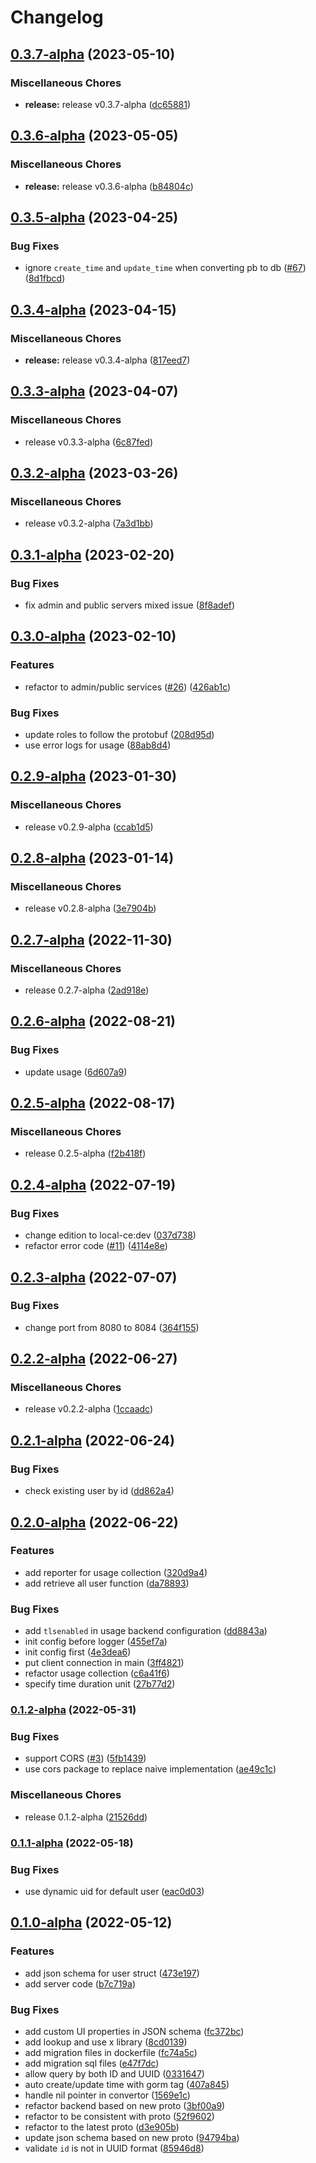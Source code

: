 # Changelog

## [0.3.7-alpha](https://github.com/instill-ai/mgmt-backend/compare/v0.3.6-alpha...v0.3.7-alpha) (2023-05-10)


### Miscellaneous Chores

* **release:** release v0.3.7-alpha ([dc65881](https://github.com/instill-ai/mgmt-backend/commit/dc6588155b62ef1f667150c1ee4cba203f63e467))

## [0.3.6-alpha](https://github.com/instill-ai/mgmt-backend/compare/v0.3.5-alpha...v0.3.6-alpha) (2023-05-05)


### Miscellaneous Chores

* **release:** release v0.3.6-alpha ([b84804c](https://github.com/instill-ai/mgmt-backend/commit/b84804c18b508155ba786af386eefb28004cf7ba))

## [0.3.5-alpha](https://github.com/instill-ai/mgmt-backend/compare/v0.3.4-alpha...v0.3.5-alpha) (2023-04-25)


### Bug Fixes

* ignore `create_time` and `update_time` when converting pb to db  ([#67](https://github.com/instill-ai/mgmt-backend/issues/67)) ([8d1fbcd](https://github.com/instill-ai/mgmt-backend/commit/8d1fbcdd8e03108532d3f71d1cbcce404cd00f1a))

## [0.3.4-alpha](https://github.com/instill-ai/mgmt-backend/compare/v0.3.3-alpha...v0.3.4-alpha) (2023-04-15)


### Miscellaneous Chores

* **release:** release v0.3.4-alpha ([817eed7](https://github.com/instill-ai/mgmt-backend/commit/817eed70d8c4a0fd588485bce870dc9feb09fb9c))

## [0.3.3-alpha](https://github.com/instill-ai/mgmt-backend/compare/v0.3.2-alpha...v0.3.3-alpha) (2023-04-07)


### Miscellaneous Chores

* release v0.3.3-alpha ([6c87fed](https://github.com/instill-ai/mgmt-backend/commit/6c87fed8cddb2f69baf7bd44b717d0a708f92959))

## [0.3.2-alpha](https://github.com/instill-ai/mgmt-backend/compare/v0.3.1-alpha...v0.3.2-alpha) (2023-03-26)


### Miscellaneous Chores

* release v0.3.2-alpha ([7a3d1bb](https://github.com/instill-ai/mgmt-backend/commit/7a3d1bb1474d6154e21fadf8b2841b5c3f8ad31f))

## [0.3.1-alpha](https://github.com/instill-ai/mgmt-backend/compare/v0.3.0-alpha...v0.3.1-alpha) (2023-02-20)


### Bug Fixes

* fix admin and public servers mixed issue ([8f8adef](https://github.com/instill-ai/mgmt-backend/commit/8f8adef36bab2212effe38a35ab918daaa628675))

## [0.3.0-alpha](https://github.com/instill-ai/mgmt-backend/compare/v0.2.9-alpha...v0.3.0-alpha) (2023-02-10)


### Features

* refactor to admin/public services ([#26](https://github.com/instill-ai/mgmt-backend/issues/26)) ([426ab1c](https://github.com/instill-ai/mgmt-backend/commit/426ab1c9ce53aec1d1d7cc43fa6a9507a71f2d87))


### Bug Fixes

* update roles to follow the protobuf ([208d95d](https://github.com/instill-ai/mgmt-backend/commit/208d95dc4e6d944b8d0e2ae15d4f692c218c3578))
* use error logs for usage ([88ab8d4](https://github.com/instill-ai/mgmt-backend/commit/88ab8d448cc6f009f39ab347b8c782bc1d411f87))

## [0.2.9-alpha](https://github.com/instill-ai/mgmt-backend/compare/v0.2.8-alpha...v0.2.9-alpha) (2023-01-30)


### Miscellaneous Chores

* release v0.2.9-alpha ([ccab1d5](https://github.com/instill-ai/mgmt-backend/commit/ccab1d594aaab6faecef76a24f08b411ea101f20))

## [0.2.8-alpha](https://github.com/instill-ai/mgmt-backend/compare/v0.2.7-alpha...v0.2.8-alpha) (2023-01-14)


### Miscellaneous Chores

* release v0.2.8-alpha ([3e7904b](https://github.com/instill-ai/mgmt-backend/commit/3e7904bde9679c6c901b602adabfb47f05ba18a9))

## [0.2.7-alpha](https://github.com/instill-ai/mgmt-backend/compare/v0.2.6-alpha...v0.2.7-alpha) (2022-11-30)


### Miscellaneous Chores

* release 0.2.7-alpha ([2ad918e](https://github.com/instill-ai/mgmt-backend/commit/2ad918ef28b1e9e5817ac0e1da1d1b8690159713))

## [0.2.6-alpha](https://github.com/instill-ai/mgmt-backend/compare/v0.2.5-alpha...v0.2.6-alpha) (2022-08-21)


### Bug Fixes

* update usage ([6d607a9](https://github.com/instill-ai/mgmt-backend/commit/6d607a9bd3287744b1bf7ba480720fffe92893fc))

## [0.2.5-alpha](https://github.com/instill-ai/mgmt-backend/compare/v0.2.4-alpha...v0.2.5-alpha) (2022-08-17)


### Miscellaneous Chores

* release 0.2.5-alpha ([f2b418f](https://github.com/instill-ai/mgmt-backend/commit/f2b418f803a5125183bf982eb8409f5be52df714))

## [0.2.4-alpha](https://github.com/instill-ai/mgmt-backend/compare/v0.2.3-alpha...v0.2.4-alpha) (2022-07-19)


### Bug Fixes

* change edition to local-ce:dev ([037d738](https://github.com/instill-ai/mgmt-backend/commit/037d73816b7ceb0aec9dd34d684c7cb8e7ee6d81))
* refactor error code ([#11](https://github.com/instill-ai/mgmt-backend/issues/11)) ([4114e8e](https://github.com/instill-ai/mgmt-backend/commit/4114e8e5494723fdec9a39a87e47f08316fab307))

## [0.2.3-alpha](https://github.com/instill-ai/mgmt-backend/compare/v0.2.2-alpha...v0.2.3-alpha) (2022-07-07)


### Bug Fixes

* change port from 8080 to 8084 ([364f155](https://github.com/instill-ai/mgmt-backend/commit/364f15579a8b55f142fb50611474cdaee8ca5e91))

## [0.2.2-alpha](https://github.com/instill-ai/mgmt-backend/compare/v0.2.1-alpha...v0.2.2-alpha) (2022-06-27)


### Miscellaneous Chores

* release v0.2.2-alpha ([1ccaadc](https://github.com/instill-ai/mgmt-backend/commit/1ccaadc09a28db880f8987b479a0522cee0a9309))

## [0.2.1-alpha](https://github.com/instill-ai/mgmt-backend/compare/v0.2.0-alpha...v0.2.1-alpha) (2022-06-24)


### Bug Fixes

* check existing user by id ([dd862a4](https://github.com/instill-ai/mgmt-backend/commit/dd862a455d022cd225b2ff90d33cfd2902b5c5c4))

## [0.2.0-alpha](https://github.com/instill-ai/mgmt-backend/compare/v0.1.2-alpha...v0.2.0-alpha) (2022-06-22)


### Features

* add reporter for usage collection ([320d9a4](https://github.com/instill-ai/mgmt-backend/commit/320d9a430df114187a7df2989db115bf06a8fda7))
* add retrieve all user function ([da78893](https://github.com/instill-ai/mgmt-backend/commit/da78893ef71611aaac248a9bcdd640066a6b9b55))


### Bug Fixes

* add `tlsenabled` in usage backend configuration ([dd8843a](https://github.com/instill-ai/mgmt-backend/commit/dd8843a0851a83cd52614e03a304f301e96a9fec))
* init config before logger ([455ef7a](https://github.com/instill-ai/mgmt-backend/commit/455ef7ab89434894dd9d0dbbb72332d43002daad))
* init config first ([4e3dea6](https://github.com/instill-ai/mgmt-backend/commit/4e3dea677c70ff66ac4ef0a285897d3fa471d52f))
* put client connection in main ([3ff4821](https://github.com/instill-ai/mgmt-backend/commit/3ff48210398bd6cdd4cfa99ec3beb3dadfb93027))
* refactor usage collection ([c6a41f6](https://github.com/instill-ai/mgmt-backend/commit/c6a41f63b9470455f54ea13ac48960e02fb2f56b))
* specify time duration unit ([27b77d2](https://github.com/instill-ai/mgmt-backend/commit/27b77d2ffc72d64da6101c64643e02c3af696286))

### [0.1.2-alpha](https://github.com/instill-ai/mgmt-backend/compare/v0.1.1-alpha...v0.1.2-alpha) (2022-05-31)


### Bug Fixes

* support CORS ([#3](https://github.com/instill-ai/mgmt-backend/issues/3)) ([5fb1439](https://github.com/instill-ai/mgmt-backend/commit/5fb14390b7821e5b1c08cd489d9262b69be6c4ee))
* use cors package to replace naive implementation ([ae49c1c](https://github.com/instill-ai/mgmt-backend/commit/ae49c1c541a2fb08908c068c40b5a7bc17c3be8d))


### Miscellaneous Chores

* release 0.1.2-alpha ([21526dd](https://github.com/instill-ai/mgmt-backend/commit/21526dd454e5151912e61972b2f2da1c2c56c893))

### [0.1.1-alpha](https://github.com/instill-ai/mgmt-backend/compare/v0.1.0-alpha...v0.1.1-alpha) (2022-05-18)


### Bug Fixes

* use dynamic uid for default user ([eac0d03](https://github.com/instill-ai/mgmt-backend/commit/eac0d035657bff89462b691a01ae3f3d58e58871))

## [0.1.0-alpha](https://github.com/instill-ai/mgmt-backend/compare/v0.0.0-alpha...v0.1.0-alpha) (2022-05-12)


### Features

* add json schema for user struct ([473e197](https://github.com/instill-ai/mgmt-backend/commit/473e197d60f9dd7f2140f9d9cd9bdbcb65ae2aa5))
* add server code ([b7c719a](https://github.com/instill-ai/mgmt-backend/commit/b7c719a662883f94b41f7f399abec3131233f577))


### Bug Fixes

* add custom UI properties in JSON schema ([fc372bc](https://github.com/instill-ai/mgmt-backend/commit/fc372bcc229146111b2571dcd5b5564e6b3dc94f))
* add lookup and use x library ([8cd0139](https://github.com/instill-ai/mgmt-backend/commit/8cd0139d9a2e1f5bb8a7dd1ef441ce660b74387f))
* add migration files in dockerfile ([fc74a5c](https://github.com/instill-ai/mgmt-backend/commit/fc74a5cb0bd08120031f2977349ad94f9e519859))
* add migration sql files ([e47f7dc](https://github.com/instill-ai/mgmt-backend/commit/e47f7dc0b79d81e636ede83fa355d1a6ac7a1a60))
* allow query by both ID and UUID ([0331647](https://github.com/instill-ai/mgmt-backend/commit/03316471fe541b0e0539684f553400190377dd7e))
* auto create/update time with gorm tag ([407a845](https://github.com/instill-ai/mgmt-backend/commit/407a84572eea3b0b41e033e370f582194697d063))
* handle nil pointer in convertor ([1569e1c](https://github.com/instill-ai/mgmt-backend/commit/1569e1ca5a2c8190acda88f4a38981576fc30c33))
* refactor backend based on new proto ([3bf00a9](https://github.com/instill-ai/mgmt-backend/commit/3bf00a99abc2e8b16460ff8577acd3d745c5499d))
* refactor to be consistent with proto ([52f9602](https://github.com/instill-ai/mgmt-backend/commit/52f96029b441752cae0c936849316d83505220a4))
* refactor to the latest proto ([d3e905b](https://github.com/instill-ai/mgmt-backend/commit/d3e905bde547fa21c5f4efad7b27cd171b1331ba))
* update json schema based on new proto ([94794ba](https://github.com/instill-ai/mgmt-backend/commit/94794ba58c3da87d013b6c0f82eb3d353a78601d))
* validate `id` is not in UUID format ([85946d8](https://github.com/instill-ai/mgmt-backend/commit/85946d846f5ab8fe61cf3622407926c03b9e7b76))
